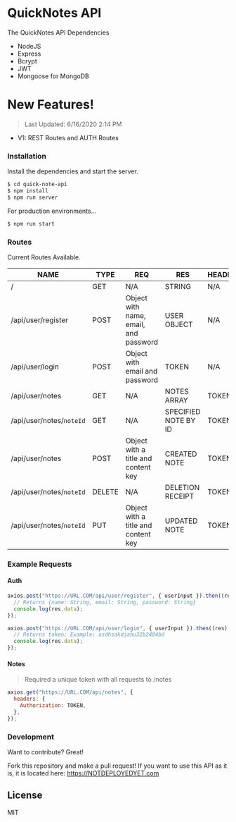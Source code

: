 # QuickNotes API

The QuickNotes API Dependencies

- NodeJS
- Express
- Bcrypt
- JWT
- Mongoose for MongoDB

# New Features!

> Last Updated: 6/16/2020 2:14 PM

- V1: REST Routes and AUTH Routes

### Installation

Install the dependencies and start the server.

```sh
$ cd quick-note-api
$ npm install
$ npm run server
```

For production environments...

```sh
$ npm run start
```

### Routes

Current Routes Available.

| NAME                     | TYPE   | REQ                                   | RES                  | HEADER |
| ------------------------ | ------ | ------------------------------------- | -------------------- | ------ |
| /                        | GET    | N/A                                   | STRING               | N/A    |
| /api/user/register       | POST   | Object with name, email, and password | USER OBJECT          | N/A    |
| /api/user/login          | POST   | Object with email and password        | TOKEN                | N/A    |
| /api/user/notes          | GET    | N/A                                   | NOTES ARRAY          | TOKEN  |
| /api/user/notes/`noteId` | GET    | N/A                                   | SPECIFIED NOTE BY ID | TOKEN  |
| /api/user/notes          | POST   | Object with a title and content key   | CREATED NOTE         | TOKEN  |
| /api/user/notes/`noteId` | DELETE | N/A                                   | DELETION RECEIPT     | TOKEN  |
| /api/user/notes/`noteId` | PUT    | Object with a title and content key   | UPDATED NOTE         | TOKEN  |

### Example Requests

#### Auth

```js
axios.post("https://URL.COM/api/user/register", { userInput }).then((res) => {
  // Returns {name: String, email: String, password: String}
  console.log(res.data);
});
```

```js
axios.post("https://URL.COM/api/user/login", { userInput }).then((res) => {
  // Returns token; Example: asdhsakdjahu32b2404bd
  console.log(res.data);
});
```

#### Notes

> Required a unique token with all requests to /notes

```js
axios.get("https://URL.COM/api/notes", {
  headers: {
    Authorization: TOKEN,
  },
});
```

### Development

Want to contribute? Great!

Fork this repository and make a pull request!
If you want to use this API as it is, it is located here: https://NOTDEPLOYEDYET.com

## License

MIT
